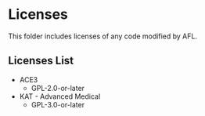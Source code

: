 # Licenses

This folder includes licenses of any code modified by AFL.

## Licenses List

- ACE3
  - GPL-2.0-or-later
- KAT - Advanced Medical
  - GPL-3.0-or-later

